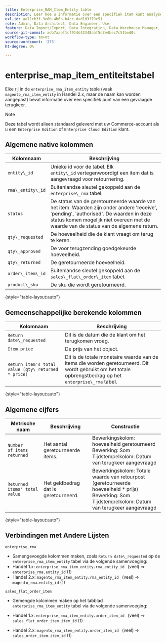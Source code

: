 ```yaml
---
title: Enterprise_RAM_Item_Entity table
description: Leer hoe u informatie over een specifiek item kunt analyseren op basis van een gevraagde return.
exl-id: aa71cb3f-3e0b-4b6b-b4cc-dad103f79c51
role: Admin, Data Architect, Data Engineer, User
feature: Data Import/Export, Data Integration, Data Warehouse Manager, Commerce Tables
source-git-commit: adb7aaef1cf914d43348abf5c7e4bec7c51bed0c
workflow-type: tm+mt
source-wordcount: '275'
ht-degree: 0%

---
```


# enterprise_map_item_entiteitstabel

Elke rij in de `enterprise_rma_item_entity` table (vaak `magento_rma_item_entity` in Handel 2.x, maar de naam kan worden aangepast) bevat informatie over een specifiek punt van een gevraagde terugkeer.

>[!NOTE]
>
>Deze tabel wordt alleen standaard geleverd met uw Commerce-account als u een `Enterprise Edition` of `Enterprise Cloud Edition` klant.

## Algemene native kolommen

| **Kolomnaam** | **Beschrijving** |
|---|---|
| `entity\_id` | Unieke id voor de tabel. Elk `entity\_id` vertegenwoordigt een item dat is aangevraagd voor retournering. |
| `rma\_entity\_id` | Buitenlandse sleutel gekoppeld aan de `enterprise\_rma` tabel. |
| `status` | De status van de geretourneerde waarde van het item. Waarden zijn onder andere &#39;receive&#39;, &#39;pending&#39;, &#39;authorised&#39;. De waarden in deze status komen mogelijk niet overeen met de waarde van de status van de algemene return. |
| `qty\_requested` | De hoeveelheid die de klant vraagt om terug te keren. |
| `qty\_approved` | De voor terugzending goedgekeurde hoeveelheid. |
| `qty\_returned` | De geretourneerde hoeveelheid. |
| `order\_item\_id` | Buitenlandse sleutel gekoppeld aan de `sales\_flat\_order\_item` tabel. |
| `product\_sku` | De sku die wordt geretourneerd. |

{style="table-layout:auto"}

## Gemeenschappelijke berekende kolommen

| **Kolomnaam** | **Beschrijving** |
|---|---|
| `Return date\_requested` | Dit is de datum die de klant om het terugkomen vroeg. |
| `Item price` | De prijs van het object. |
| `Return item's total value (qty\_returned * price)` | Dit is de totale monetaire waarde van de items die worden geretourneerd. Dit wordt gebruikt om het totale opbrengstbedrag op het `enterprise\_rma` tabel. |

{style="table-layout:auto"}

## Algemene cijfers

| **Metrische naam** | **Beschrijving** | **Constructie** |
|---|---|---|
| `Number of items returned` | Het aantal geretourneerde items. | Bewerkingskolom: hoeveelheid geretourneerd<br>Bewerking: Som<br>Tijdstempelkolom: Datum van terugkeer aangevraagd |
| `Returned items' total value` | Het geldbedrag dat is geretourneerd. | Bewerkingskolom: Totale waarde van retourpost (geretourneerde hoeveelheid * prijs)<br>Bewerking: Som<br>Tijdstempelkolom: Datum van terugkeer aangevraagd |

{style="table-layout:auto"}

## Verbindingen met Andere Lijsten

`enterprise_rma`

* Samengevoegde kolommen maken, zoals `Return date\_requested` op de `enterprise_rma_item_entity` tabel via de volgende samenvoeging:
* Handel 1.x: `enterprise_rma_item_entity.rma_entity_id ` (veel) => `enterprise_rma.entity_id` (1)
* Handel 2.x: `magento_rma_item_entity.rma_entity_id ` (veel) => `magento_rma.entity_id` (1)

`sales_flat_order_item`

* Gemengde kolommen maken op het tabblad  `enterprise_rma_item_entity` tabel via de volgende samenvoeging:

* Handel 1.x: `enterprise_rma_item_entity.order_item_id ` (veel) => `sales_flat_order_item.item_id` (1)
* Handel 2.x: `magento_rma_item_entity.order_item_id ` (veel) => `sales_order_item.item_id` (1)
